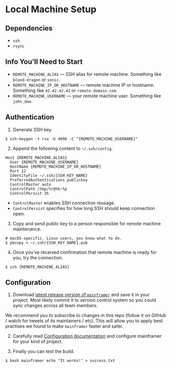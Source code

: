 # Local Machine Setup

## Dependencies

* `ssh`
* `rsync`

## Info You’ll Need to Start

* `REMOTE_MACHINE_ALIAS` — SSH alias for remote machine. Something like `blood-dragon` or `sonic`.
* `REMOTE_MACHINE_IP_OR_HOSTNAME` — remote machine IP or hostname. Something like `42.42.42.42` or `remote.domain.com`.
* `REMOTE_MACHINE_USERNAME` — your remote machine user. Something like `john_doe`.

## Authentication

1. Generate SSH key.

  ```
  $ ssh-keygen -t rsa -b 4096 -C "{REMOTE_MACHINE_USERNAME}"
  ```

2. Append the following content to `~/.ssh/config`.

  ```config
  Host {REMOTE_MACHINE_ALIAS}
    User {REMOTE_MACHINE_USERNAME}
    HostName {REMOTE_MACHINE_IP_OR_HOSTNAME}
    Port 22
    IdentityFile ~/.ssh/{SSH_KEY_NAME}
    PreferredAuthentications publickey
    ControlMaster auto
    ControlPath /tmp/%r@%h:%p
    ControlPersist 1h
  ```

  * `ControlMaster` enables SSH connection reusage.
  * `ControlPersist` specifies for how long SSH should keep connection open.

3. Copy and send public key to a person responsible for remote machine maintenance.

  ```shell
  # macOS-specific. Linux users, you know what to do.
  $ pbcopy < ~/.ssh/{SSH_KEY_NAME}.pub
  ```

4. Once you’ve received confirmation that remote machine is ready for you, try the connection.

  ```
  $ ssh {REMOTE_MACHINE_ALIAS}
  ```

## Configuration

1. Download [latest release version of `mainframer`](https://github.com/gojuno/mainframer/releases/latest) and save it in your project. Most likely commit it to version control system so you could sync changes across all team members.

  We recommend you to subscribe to changes in this repo (follow it on GitHub / watch for tweets of its maintainers / etc). This will allow you to apply best practises we found to make `mainframer` faster and safer.

2. Carefully read [Configuration documentation](CONFIGURATION.md) and configure mainframer for your kind of project.

3. Finally you can test the build.

  ```
  $ bash mainframer echo "It works!" > success.txt
  ```
